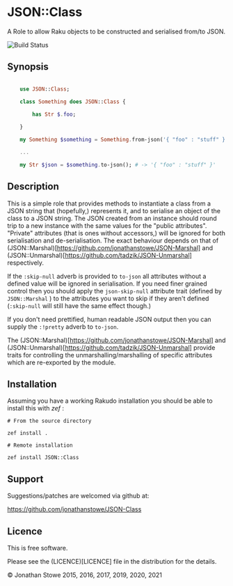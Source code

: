 # JSON::Class

A Role to allow Raku objects  to be constructed and serialised from/to JSON.

![Build Status](https://github.com/jonathanstowe/JSON-Class/workflows/CI/badge.svg)

## Synopsis

```raku

    use JSON::Class;

    class Something does JSON::Class {
 
        has Str $.foo;

    }

    my Something $something = Something.from-json('{ "foo" : "stuff" }');

    ...

    my Str $json = $something.to-json(); # -> '{ "foo" : "stuff" }'

```

## Description

This is a simple role that provides methods to instantiate a class from a
JSON string that (hopefully,) represents it, and to serialise an object of
the class to a JSON string.  The JSON created from an instance should
round trip to a new instance with the same values for the "public attributes".
"Private" attributes (that is ones without accessors,) will be ignored for
both serialisation and de-serialisation.  The exact behaviour depends on that
of (JSON::Marshal)[https://github.com/jonathanstowe/JSON-Marshal] and
(JSON::Unmarshal)[https://github.com/tadzik/JSON-Unmarshal] respectively.


If the ```:skip-null``` adverb is provided to ```to-json``` all attributes
without a defined value will be ignored in serialisation. If you need
finer grained control then you should apply the ```json-skip-null```
attribute trait (defined by ```JSON::Marshal``` ) to the attributes you
want to skip if they aren't defined (```:skip-null``` will still have
the same effect though.)

If you don't need prettified, human readable JSON output then you can supply
the `:!pretty` adverb to `to-json`.

The  (JSON::Marshal)[https://github.com/jonathanstowe/JSON-Marshal] and
(JSON::Unmarshal)[https://github.com/tadzik/JSON-Unmarshal] provide traits
for controlling the unmarshalling/marshalling of specific attributes which are
re-exported by the module.

## Installation

Assuming you have a working Rakudo installation you should be able to install this with *zef* :

    # From the source directory
   
    zef install .

    # Remote installation

    zef install JSON::Class


## Support

Suggestions/patches are welcomed via github at:

https://github.com/jonathanstowe/JSON-Class

## Licence

This is free software.

Please see the (LICENCE)[LICENCE] file in the distribution for the details.

© Jonathan Stowe 2015, 2016, 2017, 2019, 2020, 2021
